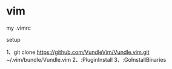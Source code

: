 # vim
my .vimrc

setup

1、git clone https://github.com/VundleVim/Vundle.vim.git ~/.vim/bundle/Vundle.vim
2、:PluginInstall
3、:GoInstallBinaries
